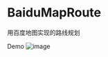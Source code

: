 # BaiduMapRoute
用百度地图实现的路线规划

Demo 
 ![image](https://github.com/DDCry/BaiduMapRoute/blob/master/BaiduMap/map.gif)
